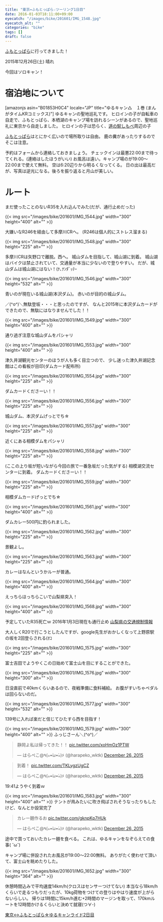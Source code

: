 ```yaml
---
title: "東京↔ふもとっぱら☆ツーリング1日目"
date: 2016-01-03T18:11:00+09:00
eyecatch: "/images/bike/201601/IMG_1548.jpg"
eyecatch_alt: ""
categories: "bike"
tags: []
draft: false
---
```


<a href="http://fumotoppara.net/">ふもとっぱら</a>に行ってきました！

2015年12月26日(土) 晴れ

今回はソロキャン！
<h1>宿泊地について</h1>
[amazonjs asin="B01853H0C4" locale="JP" title="ゆるキャン△　１巻 (まんがタイムKRコミックス)"]
ゆるキャンの聖地巡礼です。
ヒロインの子が自転車の自走で、ふもとっぱら、本栖湖のキャンプ場を訪れるシーンがあるので、聖地巡礼に東京から自走しました。
ヒロインの子は恐らく、<a href="https://www.google.co.jp/maps/place/%E9%81%93%E3%81%AE%E9%A7%85%E3%81%97%E3%82%82%E3%81%B9/@35.468387,138.516904,14.65z/data=!4m7!1m4!3m3!1s0x60191c9e03f37fff:0xf5cff196f16f48a2!2z44CSMjUyLTAxMTYg56We5aWI5bed55yM55u45qih5Y6f5biC57eR5Yy65Z-O5bGx77yS5LiB55uu77yZ4oiS77yRIOWfjuWxseODgOODoA!3b1!3m1!1s0x0000000000000000:0xf4fe6de04186ee34" target="_blank">道の駅しもべ</a>周辺の子

<a href="http://fumotoppara.net/" target="_blank">ふもとっぱら</a>はとにかく広いので場所取りは自由。
鹿の糞があったりするのでそこは注意。

予約はフォームから連絡しておきましょう。
チェックインは最悪22:00まで待ってくれる。(連絡はしたほうがいい)
お風呂は遠い。キャンプ場のが19:00〜22:00まで使えて無料。
空は6:20辺りから明るくなってくる。
日の出は最高だが、写真は逆光になる。後ろを振り返ると月山が美しい。

<h1>ルート</h1>
<a href="https://latlonglab.yahoo.co.jp/route/watch?id=aa598fff481a2459ebf9f090eb944e4b" title="永代橋-城山ダム-相模ダム-県道35号-国道139号-大倉川ダム-白糸の滝-富士ミルクランド-ふもとっぱら - ルートラボ - LatLongLab"><amp-img src="https://map.yahooapis.jp/map/V1/static?appid=7tFXKn2xg64uWyHGG7apEBKEN5gU173ZW3bBUjsai53AY3B9hbn46dWALHnMtkoFU8ov&width=360&height=360&scalebar=ul&l=0,0,255,105,4,35.68219,139.76481,35.67492,139.73094,35.65411,139.69333,35.64711,139.67803,35.62603,139.64214,35.64294,139.52953,35.63825,139.49228,35.61900,139.45447,35.61350,139.40683,35.59708,139.36833,35.60136,139.34044,35.59764,139.31322,35.59406,139.28928,35.59975,139.28133,35.60122,139.24594,35.61342,139.18919,35.61919,139.11531,35.60403,139.12394,35.59300,139.12661,35.58500,139.12656,35.57992,139.10356,35.56825,139.08194,35.57472,139.05994,35.57100,139.02472,35.57125,139.01722,35.56047,138.99103,35.55850,138.95125,35.57028,138.92350,35.54503,138.89433,35.50439,138.81644,35.49133,138.75839,35.48289,138.71447,35.47906,138.65989,35.47172,138.61367,35.42794,138.59025,35.37203,138.56631,35.34761,138.57294,35.30783,138.57517,35.31125,138.57675,35.39356,138.56931&pins=35.68219,139.76481,,blue&ping=35.39356,138.56931,,red&mode=map" width="360" height="360"></amp-img></a>
まだ使ったことのないR35を入れ込んでみた(だが、通行止めだった)

{{< img src="/images/bike/201601/IMG_1544.jpg" width="300" height="400" alt="" >}}

大嫌いなR246を経由して多摩川CRへ。
(R246は個人的にストレス溜まる)

{{< img src="/images/bike/201601/IMG_1548.jpg" width="300" height="225" alt="" >}}

多摩川CRは矢野口で離脱。西へ。
城山ダムを目指して、城山湖に到着。
城山湖はバイクは禁止されていて、交通量が本当に少ないので登りやすい。
だが、城山ダムは城山湖にはない！(ﾅ､ﾅﾝﾀﾞｯﾃｰ

{{< img src="/images/bike/201601/IMG_1546.jpg" width="300" height="532" alt="" >}}

青いのが現在いる城山湖(本沢ダム)。
赤いのが目的の城山ダム。

／(^o^)＼無駄登坂・・・と思ったのですが、
なんと2015年に本沢ダムカードができたので、無駄にはなりませんでした！！

{{< img src="/images/bike/201601/IMG_1549.jpg" width="300" height="400" alt="" >}}

通り過ぎ注意な城山ダムをパシャリ

{{< img src="/images/bike/201601/IMG_1553.jpg" width="300" height="400" alt="" >}}

津久井湖観光センターのほうが人も多く目立つので、
少し迷った津久井湖記念館はこの看板が目印(ダムカード配布所)

{{< img src="/images/bike/201601/IMG_1554.jpg" width="300" height="225" alt="" >}}

ダムカードくださーい！！

{{< img src="/images/bike/201601/IMG_1556.jpg" width="300" height="225" alt="" >}}

城山ダム、本沢ダムげっとでち☆

{{< img src="/images/bike/201601/IMG_1557.jpg" width="300" height="225" alt="" >}}

近くにある相模ダムをパシャリ

{{< img src="/images/bike/201601/IMG_1558.jpg" width="300" height="225" alt="" >}}

(ここの上り坂が短いながら今回の旅で一番急坂だった気がする)
相模湖交流センターに到着。
ダムカードくださーい！！

{{< img src="/images/bike/201601/IMG_1559.jpg" width="300" height="225" alt="" >}}

相模ダムカードげっとでち☆

{{< img src="/images/bike/201601/IMG_1561.jpg" width="300" height="400" alt="" >}}

ダムカレー500円に釣られました。

{{< img src="/images/bike/201601/IMG_1562.jpg" width="300" height="225" alt="" >}}

景観よし。

{{< img src="/images/bike/201601/IMG_1563.jpg" width="300" height="225" alt="" >}}

カレーはなんというかルーが普通。

{{< img src="/images/bike/201601/IMG_1564.jpg" width="300" height="400" alt="" >}}

えっちらほっちらこいで山梨県突入！

{{< img src="/images/bike/201601/IMG_1568.jpg" width="300" height="400" alt="" >}}

予定していたR35死亡ｗ
2016年1月3日現在も通行止め
<a href="http://www.li-sa.jp/ocha3/jartic-reg/pref.rb?pref=19" target="_blank">山梨県の交通規制情報</a>

大人しくR20で行こうとしたんですが、google先生がおかしくなって上野原駅の坂を2回登らされる(ｵｺ

{{< img src="/images/bike/201601/IMG_1575.jpg" width="300" height="225" alt="" >}}

富士吉田でようやくこの日始めて富士山を目にすることができた。

{{< img src="/images/bike/201601/IMG_1576.jpg" width="300" height="300" alt="" >}}

日没直前で40kmくらいあるので、夜戦準備に食料補給。
お腹がすいちゃペダルは回らないのだ。

{{< img src="/images/bike/201601/IMG_1577.jpg" width="300" height="532" alt="" >}}

139号に入れば楽だと信じてひたすら西を目指す！

{{< img src="/images/bike/201601/IMG_1579.jpg" width="300" height="400" alt="" >}}
ふっじさーん＼(^o^)／

<blockquote class="twitter-tweet" data-partner="tweetdeck"><p lang="ja" dir="ltr">静岡よ私は帰ってきた！！ <a href="https://t.co/xoHmOz1PTW">pic.twitter.com/xoHmOz1PTW</a></p>&mdash; はらぺこ@٩(๑•̀ω•́๑)۶ (@harapeko_wktk) <a href="https://twitter.com/harapeko_wktk/status/680694178678882304">December 26, 2015</a></blockquote>

<blockquote class="twitter-tweet" data-partner="tweetdeck"><p lang="ja" dir="ltr">到着！ <a href="https://t.co/TKLygzUgCZ">pic.twitter.com/TKLygzUgCZ</a></p>&mdash; はらぺこ@٩(๑•̀ω•́๑)۶ (@harapeko_wktk) <a href="https://twitter.com/harapeko_wktk/status/680700062381379584">December 26, 2015</a></blockquote>
19:41ようやく到着ｗ

{{< img src="/images/bike/201601/IMG_1583.jpg" width="300" height="400" alt="" >}}
テントが凧みたいに吹き飛ばされそうなったりもしたけど、なんとか設営完了

<blockquote class="twitter-tweet" data-partner="tweetdeck"><p lang="ja" dir="ltr">カレー麺作るお <a href="https://t.co/gknpKp7HUk">pic.twitter.com/gknpKp7HUk</a></p>&mdash; はらぺこ@٩(๑•̀ω•́๑)۶ (@harapeko_wktk) <a href="https://twitter.com/harapeko_wktk/status/680741765947637760">December 26, 2015</a></blockquote>
途中で買っておいたカレー麺を食べる。
これは、ゆるキャンをなぞらえての食事( ˘ω˘)

キャンプ場に併設されたお風呂が19:00〜22:00無料。
ありがたく使わせて頂いて、富士山を眺めたりした。

{{< img src="/images/bike/201601/IMG_1652.jpg" width="300" height="364" alt="" >}}

休憩時間込みで平均速度14km/h(クロスはセンサーつけてない)
本当なら18km/hくらいで走るつもりだったが、10kg荷物をつけての登りはやはり速度が上がらないらしい。
帰りは1時間に15km/h進む+2時間のマージンを取って、170kmルートを12時間かけるくらいと決めて就寝(つ∀-)

<a href="http://harapeko.wktk.so/%E8%87%AA%E8%BB%A2%E8%BB%8A/2016-01-03/2051" target="_blank">東京↔ふもとっぱら☆ゆるキャンライド2日目</a>